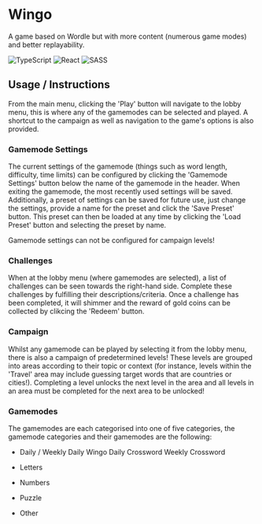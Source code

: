 # Wingo
A game based on Wordle but with more content (numerous game modes) and better replayability.

![TypeScript](https://img.shields.io/badge/typescript-%23007ACC.svg?style=for-the-badge&logo=typescript&logoColor=white)
![React](https://img.shields.io/badge/react-%2320232a.svg?style=for-the-badge&logo=react&logoColor=%2361DAFB)
![SASS](https://img.shields.io/badge/SASS-hotpink.svg?style=for-the-badge&logo=SASS&logoColor=white)

## Usage / Instructions
From the main menu, clicking the 'Play' button will navigate to the lobby menu, this is where any of the gamemodes can be selected and played. A shortcut to the campaign as well as navigation to the game's options is also provided.

### Gamemode Settings
The current settings of the gamemode (things such as word length, difficulty, time limits) can be configured by clicking the 'Gamemode Settings' button below the name of the gamemode in the header. When exiting the gamemode, the most recently used settings will be saved. Additionally, a preset of settings can be saved for future use, just change the settings, provide a name for the preset and click the 'Save Preset' button. This preset can then be loaded at any time by clicking the 'Load Preset' button and selecting the preset by name.

Gamemode settings can not be configured for campaign levels!
### Challenges
When at the lobby menu (where gamemodes are selected), a list of challenges can be seen towards the right-hand side. Complete these challenges by fulfilling their descriptions/criteria. Once a challenge has been completed, it will shimmer and the reward of gold coins can be collected by clikcing the 'Redeem' button.

### Campaign
Whilst any gamemode can be played by selecting it from the lobby menu, there is also a campaign of predetermined levels! These levels are grouped into areas according to their topic or context (for instance, levels within the 'Travel' area may include guessing target words that are countries or cities!). Completing a level unlocks the next level in the area and all levels in an area must be completed for the next area to be unlocked!
### Gamemodes
The gamemodes are each categorised into one of five categories, the gamemode categories and their gamemodes are the following:

* Daily / Weekly
Daily Wingo
Daily Crossword
Weekly Crossword

* Letters

* Numbers

* Puzzle

* Other



